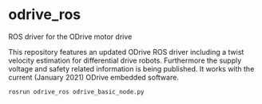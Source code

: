 # odrive_ros
ROS driver for the ODrive motor drive

This repository features an updated ODrive ROS driver including a twist velocity estimation for differential drive robots.
Furthermore the supply voltage and safety related information is being published. It works with the current (January 2021) ODrive embedded software.

```
rosrun odrive_ros odrive_basic_node.py
```
